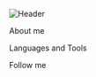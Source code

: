 ![Header](https://github.com/daywalker0/daywalker0/blob/main/assets/.png)

About me

Languages and Tools

Follow me